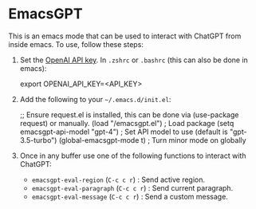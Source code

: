 # EmacsGPT

This is an emacs mode that can be used to interact with ChatGPT from inside
emacs. To use, follow these steps:

1. Set the [OpenAI API key](https://platform.openai.com/api-keys). In `.zshrc` or `.bashrc` (this can also be done in emacs):

    export OPENAI_API_KEY=<API_KEY>

2. Add the following to your `~/.emacs.d/init.el`:

    ;; Ensure request.el is installed, this can be done via (use-package
    request) or manually.
    (load "<PATH>/emacsgpt.el")        ; Load package
    (setq emacsgpt-api-model "gpt-4")  ; Set API model to use (default is "gpt-3.5-turbo")
    (global-emacsgpt-mode t)           ; Turn minor mode on globally

3. Once in any buffer use one of the following functions to interact with ChatGPT:
   - `emacsgpt-eval-region` (`C-c c r`) : Send active region.
   - `emacsgpt-eval-paragraph` (`C-c c r`) : Send current paragraph.
   - `emacsgpt-eval-message` (`C-c c r`) : Send a custom message.
